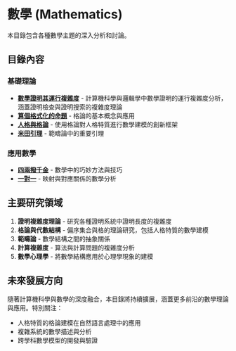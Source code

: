 # 數學 (Mathematics)

本目錄包含各種數學主題的深入分析和討論。

## 目錄內容

### 基礎理論
- **[數學證明其運行複雜度](數學證明其運行複雜度.md)** - 計算機科學與邏輯學中數學證明的運行複雜度分析，涵蓋證明檢查與證明搜索的複雜度理論
- **[算個格式化的命題](算個格式化的命題.md)** - 格論的基本概念與應用
- **[人格與格論](人格與格論.md)** - 使用格論對人格特質進行數學建模的創新框架
- **[米田引理](米田引理.md)** - 範疇論中的重要引理

### 應用數學
- **[四兩撥千金](四兩撥千金.md)** - 數學中的巧妙方法與技巧
- **[一對一](一對一.md)** - 映射與對應關係的數學分析

## 主要研究領域

1. **證明複雜度理論** - 研究各種證明系統中證明長度的複雜度
2. **格論與代數結構** - 偏序集合與格的理論研究，包括人格特質的數學建模
3. **範疇論** - 數學結構之間的抽象關係
4. **計算複雜度** - 算法與計算問題的複雜度分析
5. **數學心理學** - 將數學結構應用於心理學現象的建模

## 未來發展方向

隨著計算機科學與數學的深度融合，本目錄將持續擴展，涵蓋更多前沿的數學理論與應用。特別關注：

- 人格特質的格論建模在自然語言處理中的應用
- 複雜系統的數學描述與分析
- 跨學科數學模型的開發與驗證
